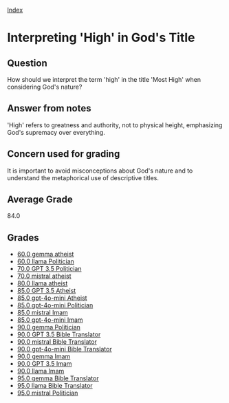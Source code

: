 
[Index](../../index.md)
# Interpreting 'High' in God's Title
## Question
How should we interpret the term 'high' in the title 'Most High' when considering God's nature?

## Answer from notes
'High' refers to greatness and authority, not to physical height, emphasizing God's supremacy over everything.

## Concern used for grading
It is important to avoid misconceptions about God's nature and to understand the metaphorical use of descriptive titles.

## Average Grade
84.0

## Grades
 * [60.0 gemma atheist](../answers/gemma_atheist/Interpreting__High__in_God_s_Title.md)
 * [60.0 llama Politician](../answers/llama_Politician/Interpreting__High__in_God_s_Title.md)
 * [70.0 GPT 3.5 Politician](../answers/GPT_3.5_Politician/Interpreting__High__in_God_s_Title.md)
 * [70.0 mistral atheist](../answers/mistral_atheist/Interpreting__High__in_God_s_Title.md)
 * [80.0 llama atheist](../answers/llama_atheist/Interpreting__High__in_God_s_Title.md)
 * [85.0 GPT 3.5 Atheist](../answers/GPT_3.5_Atheist/Interpreting__High__in_God_s_Title.md)
 * [85.0 gpt-4o-mini Atheist](../answers/gpt-4o-mini_Atheist/Interpreting__High__in_God_s_Title.md)
 * [85.0 gpt-4o-mini Politician](../answers/gpt-4o-mini_Politician/Interpreting__High__in_God_s_Title.md)
 * [85.0 mistral Imam](../answers/mistral_Imam/Interpreting__High__in_God_s_Title.md)
 * [85.0 gpt-4o-mini Imam](../answers/gpt-4o-mini_Imam/Interpreting__High__in_God_s_Title.md)
 * [90.0 gemma Politician](../answers/gemma_Politician/Interpreting__High__in_God_s_Title.md)
 * [90.0 GPT 3.5 Bible Translator](../answers/GPT_3.5_Bible_Translator/Interpreting__High__in_God_s_Title.md)
 * [90.0 mistral Bible Translator](../answers/mistral_Bible_Translator/Interpreting__High__in_God_s_Title.md)
 * [90.0 gpt-4o-mini Bible Translator](../answers/gpt-4o-mini_Bible_Translator/Interpreting__High__in_God_s_Title.md)
 * [90.0 gemma Imam](../answers/gemma_Imam/Interpreting__High__in_God_s_Title.md)
 * [90.0 GPT 3.5 Imam](../answers/GPT_3.5_Imam/Interpreting__High__in_God_s_Title.md)
 * [90.0 llama Imam](../answers/llama_Imam/Interpreting__High__in_God_s_Title.md)
 * [95.0 gemma Bible Translator](../answers/gemma_Bible_Translator/Interpreting__High__in_God_s_Title.md)
 * [95.0 llama Bible Translator](../answers/llama_Bible_Translator/Interpreting__High__in_God_s_Title.md)
 * [95.0 mistral Politician](../answers/mistral_Politician/Interpreting__High__in_God_s_Title.md)
